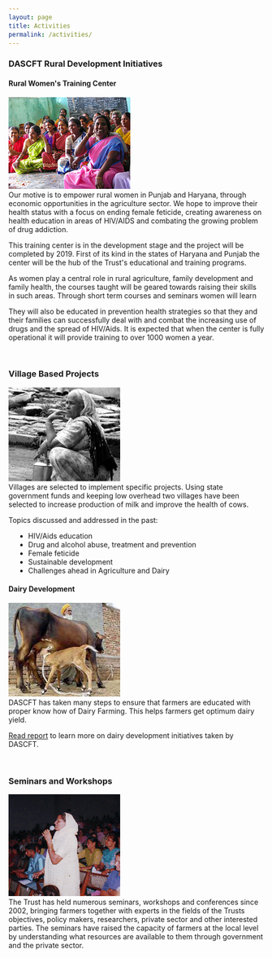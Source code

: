 ```yaml
---
layout: page
title: Activities
permalink: /activities/
---
```

### DASCFT Rural Development Initiatives

#### Rural Women's Training Center

<div class="thumb tleft">
<div class="thumbinner" style="width: 240px;"><a href="/images/rural1.gif"> <img src="/images/rural1.gif" alt="" /></a></div>
</div>
Our motive is to empower rural women in Punjab and Haryana, through economic opportunities in the agriculture sector. We hope to improve their health status with a focus on ending female feticide, creating awareness on health education in areas of HIV/AIDS and combating the growing problem of drug addiction.

This training center is in the development stage and the project will be completed by 2019. First of its kind in the states of Haryana and Punjab the center will be the hub of the Trust's educational and training programs.

As women play a central role in rural agriculture, family development and family health, the courses taught will be geared towards raising their skills in such areas. Through short term courses and seminars women will learn

They will also be educated in prevention health strategies so that they and their families can successfully deal with and combat the increasing use of drugs and the spread of HIV/Aids. It is expected that when the center is fully operational it will provide training to over 1000 women a year.

<div class="hr">&nbsp;</div>

### Village Based Projects

<div class="thumb tright">
<div class="thumbinner" style="width: 220px;"><a href="/images/grayladyc220.jpg"> <img src="/images/grayladyc220.jpg" alt="" height="184px" /></a></div>
</div>
Villages are selected to implement specific projects. Using state government funds and keeping low overhead two villages have been selected to increase production of milk and improve the health of cows.

Topics discussed and addressed in the past:

<ul style="margin-left: 15px;">
<li>HIV/Aids education</li>
<li>Drug and alcohol abuse, treatment and prevention</li>
<li>Female feticide</li>
<li>Sustainable development</li>
<li>Challenges ahead in Agriculture and Dairy</li>
</ul>

#### Dairy Development

<div class="thumb tleft">
<div class="thumbinner" style="width: 220px;"><a href="/images/pb2.jpg"> <img src="/images/pb2.jpg" alt="" height="184px" /></a></div>
</div>
DASCFT has taken many steps to ensure that farmers are educated with proper know how of Dairy Farming. This helps farmers get optimum dairy yield.

<a href="/files/DairyInitiativeReport.pdf" target="_blank">Read report</a> to learn more on dairy development initiatives taken by DASCFT.

<div class="hr">&nbsp;</div>

### Seminars and Workshops

<div class="thumb tright">
<div class="thumbinner" style="width: 220px;"><a href="/images/Gallery/2004 200/2004_08.gif"> <img src="/images/Gallery/2004 200/2004_08.gif" alt="" height="200px" /></a></div>
</div>
The Trust has held numerous seminars, workshops and conferences since 2002, bringing farmers together with experts in the fields of the Trusts objectives, policy makers, researchers, private sector and other interested parties.
The seminars have raised the capacity of farmers at the local level by understanding what resources are available to them through government and the private sector.

<div class="hr">&nbsp;</div>

